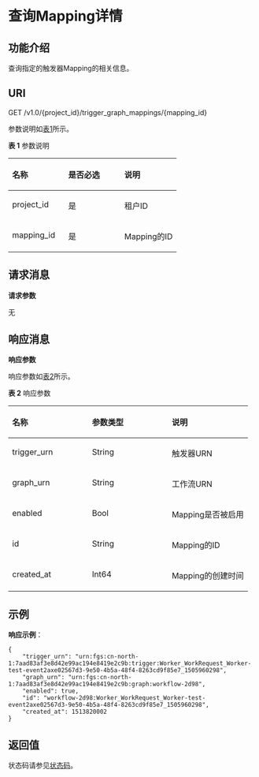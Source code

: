 # 查询Mapping详情<a name="ZH-CN_TOPIC_0115410467"></a>

## 功能介绍<a name="section51379511"></a>

查询指定的触发器Mapping的相关信息。

## URI<a name="section59762422"></a>

GET /v1.0/\{project\_id\}/trigger\_graph\_mappings/\{mapping\_id\}

参数说明如[表1](#table13216186)所示。  

**表 1**  参数说明

<a name="table13216186"></a>
<table><thead align="left"><tr id="row19124697"><th class="cellrowborder" valign="top" width="33.33333333333333%" id="mcps1.2.4.1.1"><p id="p5596611"><a name="p5596611"></a><a name="p5596611"></a>名称</p>
</th>
<th class="cellrowborder" valign="top" width="33.33333333333333%" id="mcps1.2.4.1.2"><p id="p50672366"><a name="p50672366"></a><a name="p50672366"></a>是否必选</p>
</th>
<th class="cellrowborder" valign="top" width="33.33333333333333%" id="mcps1.2.4.1.3"><p id="p4085285"><a name="p4085285"></a><a name="p4085285"></a>说明</p>
</th>
</tr>
</thead>
<tbody><tr id="row62472706"><td class="cellrowborder" valign="top" width="33.33333333333333%" headers="mcps1.2.4.1.1 "><p id="p27124415"><a name="p27124415"></a><a name="p27124415"></a>project_id</p>
</td>
<td class="cellrowborder" valign="top" width="33.33333333333333%" headers="mcps1.2.4.1.2 "><p id="p49593988"><a name="p49593988"></a><a name="p49593988"></a>是</p>
</td>
<td class="cellrowborder" valign="top" width="33.33333333333333%" headers="mcps1.2.4.1.3 "><p id="p42387016"><a name="p42387016"></a><a name="p42387016"></a>租户ID</p>
</td>
</tr>
<tr id="row33581998171734"><td class="cellrowborder" valign="top" width="33.33333333333333%" headers="mcps1.2.4.1.1 "><p id="p7509671171738"><a name="p7509671171738"></a><a name="p7509671171738"></a>mapping_id</p>
</td>
<td class="cellrowborder" valign="top" width="33.33333333333333%" headers="mcps1.2.4.1.2 "><p id="p4303640171738"><a name="p4303640171738"></a><a name="p4303640171738"></a>是</p>
</td>
<td class="cellrowborder" valign="top" width="33.33333333333333%" headers="mcps1.2.4.1.3 "><p id="p13050598171738"><a name="p13050598171738"></a><a name="p13050598171738"></a>Mapping的ID</p>
</td>
</tr>
</tbody>
</table>

## 请求消息<a name="section990892"></a>

**请求参数**

无

## 响应消息<a name="section8918034"></a>

**响应参数**

响应参数如[表2](#table77026151513)所示。  

**表 2**  响应参数

<a name="table77026151513"></a>
<table><thead align="left"><tr id="row1970213119159"><th class="cellrowborder" valign="top" width="33.33333333333333%" id="mcps1.2.4.1.1"><p id="p12178651171823"><a name="p12178651171823"></a><a name="p12178651171823"></a>名称</p>
</th>
<th class="cellrowborder" valign="top" width="33.33333333333333%" id="mcps1.2.4.1.2"><p id="p46946666171823"><a name="p46946666171823"></a><a name="p46946666171823"></a>参数类型</p>
</th>
<th class="cellrowborder" valign="top" width="33.33333333333333%" id="mcps1.2.4.1.3"><p id="p44583626171823"><a name="p44583626171823"></a><a name="p44583626171823"></a>说明</p>
</th>
</tr>
</thead>
<tbody><tr id="row1770212116155"><td class="cellrowborder" valign="top" width="33.33333333333333%" headers="mcps1.2.4.1.1 "><p id="p52745500171823"><a name="p52745500171823"></a><a name="p52745500171823"></a>trigger_urn</p>
</td>
<td class="cellrowborder" valign="top" width="33.33333333333333%" headers="mcps1.2.4.1.2 "><p id="p44527069171823"><a name="p44527069171823"></a><a name="p44527069171823"></a>String</p>
</td>
<td class="cellrowborder" valign="top" width="33.33333333333333%" headers="mcps1.2.4.1.3 "><p id="p46652297171823"><a name="p46652297171823"></a><a name="p46652297171823"></a>触发器URN</p>
</td>
</tr>
<tr id="row7927001171813"><td class="cellrowborder" valign="top" width="33.33333333333333%" headers="mcps1.2.4.1.1 "><p id="p52440036171823"><a name="p52440036171823"></a><a name="p52440036171823"></a>graph_urn</p>
</td>
<td class="cellrowborder" valign="top" width="33.33333333333333%" headers="mcps1.2.4.1.2 "><p id="p19784536171823"><a name="p19784536171823"></a><a name="p19784536171823"></a>String</p>
</td>
<td class="cellrowborder" valign="top" width="33.33333333333333%" headers="mcps1.2.4.1.3 "><p id="p61629883171823"><a name="p61629883171823"></a><a name="p61629883171823"></a>工作流URN</p>
</td>
</tr>
<tr id="row36841490171820"><td class="cellrowborder" valign="top" width="33.33333333333333%" headers="mcps1.2.4.1.1 "><p id="p32355125171823"><a name="p32355125171823"></a><a name="p32355125171823"></a>enabled</p>
</td>
<td class="cellrowborder" valign="top" width="33.33333333333333%" headers="mcps1.2.4.1.2 "><p id="p3519450171823"><a name="p3519450171823"></a><a name="p3519450171823"></a>Bool</p>
</td>
<td class="cellrowborder" valign="top" width="33.33333333333333%" headers="mcps1.2.4.1.3 "><p id="p15542709171823"><a name="p15542709171823"></a><a name="p15542709171823"></a>Mapping是否被启用</p>
</td>
</tr>
<tr id="row13766751171818"><td class="cellrowborder" valign="top" width="33.33333333333333%" headers="mcps1.2.4.1.1 "><p id="p56345869171823"><a name="p56345869171823"></a><a name="p56345869171823"></a>id</p>
</td>
<td class="cellrowborder" valign="top" width="33.33333333333333%" headers="mcps1.2.4.1.2 "><p id="p612709171823"><a name="p612709171823"></a><a name="p612709171823"></a>String</p>
</td>
<td class="cellrowborder" valign="top" width="33.33333333333333%" headers="mcps1.2.4.1.3 "><p id="p44011894171823"><a name="p44011894171823"></a><a name="p44011894171823"></a>Mapping的ID</p>
</td>
</tr>
<tr id="row483657411498"><td class="cellrowborder" valign="top" width="33.33333333333333%" headers="mcps1.2.4.1.1 "><p id="p1243436311498"><a name="p1243436311498"></a><a name="p1243436311498"></a>created_at</p>
</td>
<td class="cellrowborder" valign="top" width="33.33333333333333%" headers="mcps1.2.4.1.2 "><p id="p45845724114917"><a name="p45845724114917"></a><a name="p45845724114917"></a>Int64</p>
</td>
<td class="cellrowborder" valign="top" width="33.33333333333333%" headers="mcps1.2.4.1.3 "><p id="p846083311498"><a name="p846083311498"></a><a name="p846083311498"></a>Mapping的创建时间</p>
</td>
</tr>
</tbody>
</table>

## 示例<a name="section6450131519336"></a>

**响应示例**：

```
{
    "trigger_urn": "urn:fgs:cn-north-1:7aad83af3e8d42e99ac194e8419e2c9b:trigger:Worker_WorkRequest_Worker-test-event2axe02567d3-9e50-4b5a-48f4-8263cd9f85e7_1505960298",
    "graph_urn": "urn:fgs:cn-north-1:7aad83af3e8d42e99ac194e8419e2c9b:graph:workflow-2d98",
    "enabled": true,
    "id": "workflow-2d98:Worker_WorkRequest_Worker-test-event2axe02567d3-9e50-4b5a-48f4-8263cd9f85e7_1505960298",
    "created_at": 1513820002
} 
```

## 返回值<a name="section370272717123"></a>

状态码请参见[状态码](状态码.md)。

